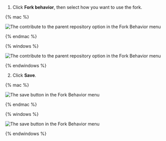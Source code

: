 1. Click **Fork behavior**, then select how you want to use the fork.

{% mac %}

![The contribute to the parent repository option in the Fork Behavior menu](/assets/images/help/desktop/mac-fork-behavior-menu-contribute.png)

{% endmac %}

{% windows %}

![The contribute to the parent repository option in the Fork Behavior menu](/assets/images/help/desktop/windows-fork-behavior-menu-contribute.png)

{% endwindows %}

2. Click **Save**.

{% mac %}

![The save button in the Fork Behavior menu](/assets/images/help/desktop/mac-fork-behavior-save.png)

{% endmac %}

{% windows %}

![The save button in the Fork Behavior menu](/assets/images/help/desktop/windows-fork-behavior-save.png)

{% endwindows %}
